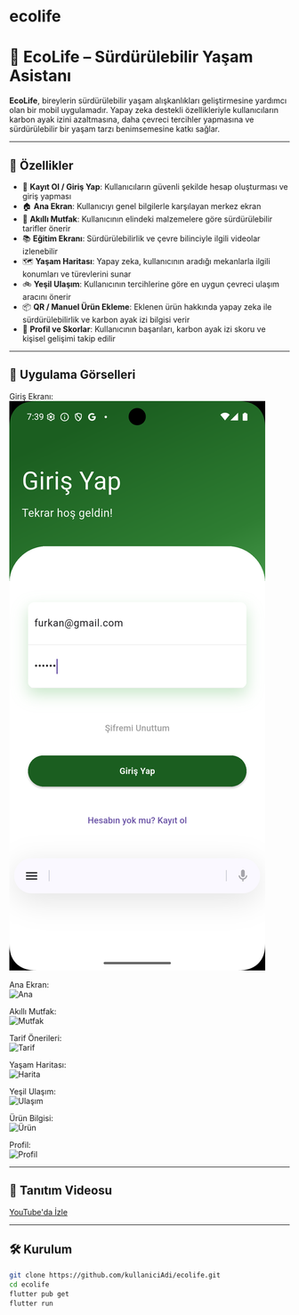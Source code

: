 # ecolife

<!-- A new Flutter project.

## Getting Started

This project is a starting point for a Flutter application.

A few resources to get you started if this is your first Flutter project:

- [Lab: Write your first Flutter app](https://docs.flutter.dev/get-started/codelab)
- [Cookbook: Useful Flutter samples](https://docs.flutter.dev/cookbook)

For help getting started with Flutter development, view the
[online documentation](https://docs.flutter.dev/), which offers tutorials,
samples, guidance on mobile development, and a full API reference. -->
# 🌱 EcoLife – Sürdürülebilir Yaşam Asistanı

**EcoLife**, bireylerin sürdürülebilir yaşam alışkanlıkları geliştirmesine yardımcı olan bir mobil uygulamadır. Yapay zeka destekli özellikleriyle kullanıcıların karbon ayak izini azaltmasına, daha çevreci tercihler yapmasına ve sürdürülebilir bir yaşam tarzı benimsemesine katkı sağlar.

---

## 🚀 Özellikler

- 🔐 **Kayıt Ol / Giriş Yap**: Kullanıcıların güvenli şekilde hesap oluşturması ve giriş yapması
- 🏠 **Ana Ekran**: Kullanıcıyı genel bilgilerle karşılayan merkez ekran
- 🍳 **Akıllı Mutfak**: Kullanıcının elindeki malzemelere göre sürdürülebilir tarifler önerir
- 📚 **Eğitim Ekranı**: Sürdürülebilirlik ve çevre bilinciyle ilgili videolar izlenebilir
- 🗺️ **Yaşam Haritası**: Yapay zeka, kullanıcının aradığı mekanlarla ilgili konumları ve türevlerini sunar
- 🚲 **Yeşil Ulaşım**: Kullanıcının tercihlerine göre en uygun çevreci ulaşım aracını önerir
- 📦 **QR / Manuel Ürün Ekleme**: Eklenen ürün hakkında yapay zeka ile sürdürülebilirlik ve karbon ayak izi bilgisi verir
- 👤 **Profil ve Skorlar**: Kullanıcının başarıları, karbon ayak izi skoru ve kişisel gelişimi takip edilir

---

## 📸 Uygulama Görselleri

Giriş Ekranı:  
![Giriş](assets/images/login.png)

Ana Ekran:  
![Ana](screenshots/home_screen.png)

Akıllı Mutfak:  
![Mutfak](screenshots/kitchen_screen.png)

Tarif Önerileri:  
![Tarif](screenshots/recipe_screen.png)

Yaşam Haritası:  
![Harita](screenshots/map_screen.png)

Yeşil Ulaşım:  
![Ulaşım](screenshots/transport_screen.png)

Ürün Bilgisi:  
![Ürün](screenshots/product_info_screen.png)

Profil:  
![Profil](screenshots/profile_screen.png)

---

## 🎥 Tanıtım Videosu

[YouTube'da İzle](https://www.youtube.com/watch?v=örnekVideoID)

---

## 🛠️ Kurulum

```bash
git clone https://github.com/kullaniciAdi/ecolife.git
cd ecolife
flutter pub get
flutter run
